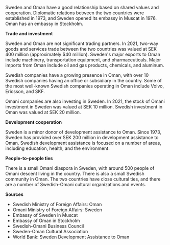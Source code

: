 Sweden and Oman have a good relationship based on shared values and cooperation. Diplomatic relations between the two countries were established in 1973, and Sweden opened its embassy in Muscat in 1976. Oman has an embassy in Stockholm.

**Trade and investment**

Sweden and Oman are not significant trading partners. In 2021, two-way goods and services trade between the two countries was valued at SEK 400 million (approximately $40 million). Sweden's major exports to Oman include machinery, transportation equipment, and pharmaceuticals. Major imports from Oman include oil and gas products, chemicals, and aluminum.

Swedish companies have a growing presence in Oman, with over 10 Swedish companies having an office or subsidiary in the country. Some of the most well-known Swedish companies operating in Oman include Volvo, Ericsson, and SKF.

Omani companies are also investing in Sweden. In 2021, the stock of Omani investment in Sweden was valued at SEK 10 million. Swedish investment in Oman was valued at SEK 20 million.

**Development cooperation**

Sweden is a minor donor of development assistance to Oman. Since 1973, Sweden has provided over SEK 200 million in development assistance to Oman. Swedish development assistance is focused on a number of areas, including education, health, and the environment.

**People-to-people ties**

There is a small Omani diaspora in Sweden, with around 500 people of Omani descent living in the country. There is also a small Swedish community in Oman. The two countries have close cultural ties, and there are a number of Swedish-Omani cultural organizations and events.

**Sources**

- Swedish Ministry of Foreign Affairs: Oman
- Omani Ministry of Foreign Affairs: Sweden
- Embassy of Sweden in Muscat
- Embassy of Oman in Stockholm
- Swedish-Omani Business Council
- Sweden-Oman Cultural Association
- World Bank: Sweden Development Assistance to Oman
